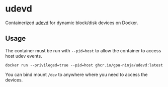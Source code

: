 # udevd

Containerized [udevd](https://www.freedesktop.org/software/systemd/man/systemd-udevd.service.html) for dynamic block/disk devices on Docker.

## Usage

The container must be run with `--pid=host` to allow the container to access host udev events.

```shell
docker run --privileged=true --pid=host ghcr.io/gpu-ninja/udevd:latest
```

You can bind mount `/dev` to anywhere where you need to access the devices.
